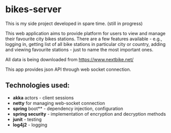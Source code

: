 bikes-server
===========
This is my side project developed in spare time. (still in progress)

This web application aims to provide platform for users to view and manage their favourite city bikes stations.
There are a few features available - e.g., logging in, getting list of all bike stations in particular city or country, 
adding and viewing favourite stations - just to name the most important ones.


All data is being downloaded from <https://www.nextbike.net/>
 
This app provides json API through web socket connection.

Technologies used:
---------------
  * **akka** actors - client sessions
  * **netty** for managing web-socket connection
  * **spring** boot** - dependency injection, configuration
  * **spring security** - implementation of encryption and decryption methods 
  * **junit** - testing 
  * **log4j2** - logging
 